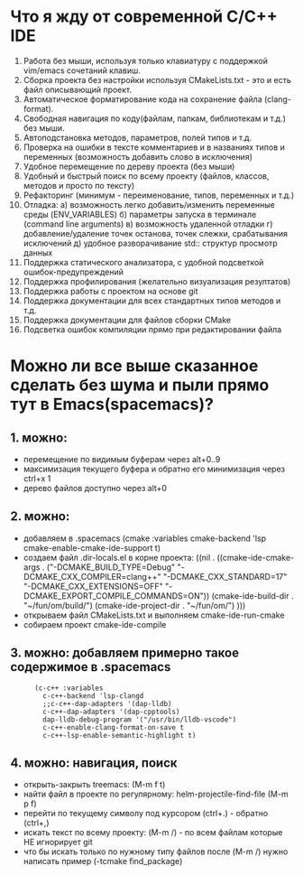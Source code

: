 # Что я жду от современной С/C++ IDE
1. Работа без мыши, используя только клавиатуру с поддержкой vim/emacs сочетаний клавиш.
2. Сборка проекта без настройки используя CMakeLists.txt - это и есть файл описывающий проект.
3. Автоматическое форматирование кода на сохранение файла (clang-format).
4. Свободная навигация по коду(файлам, папкам, библиотекам и т.д.) без мыши.
5. Автоподстановка методов, параметров, полей типов и т.д.
6. Проверка на ошибки в тексте комментариев и в названиях типов и переменных 
   (возможность добавить слово в исключения)
7. Удобное перемещение по дереву проекта (без мыши)
8. Удобный и быстрый поиск по всему проекту (файлов, классов, методов и просто по тексту)
9. Рефакторинг (минимум - переименование, типов, переменных и т.д.)
10. Отладка:
    а) возможность легко добавить/изменить переменные среды (ENV_VARIABLES)
    б) параметры запуска в терминале (command line arguments)
    в) возможность удаленной отладки
    г) добавление/удаление точек останова, точек слежки, срабатывания исключений
    д) удобное разворачивание std:: структур просмотр данных
11. Поддержка статического анализатора, с удобной подсветкой ошибок-предупреждений
12. Поддержка профилирования (желательно визуализация резултатов)
13. Поддержка работы с проектом на основе git
14. Поддержка документации для всех стандартных типов методов и т.д.
15. Поддержка документации для файлов сборки CMake
16. Подсветка ошибок компиляции прямо при редактировании файла


# Можно ли все выше сказанное сделать без шума и пыли прямо тут в Emacs(spacemacs)?
## 1. можно:
   - перемещение по видимым буферам через alt+0..9
   - максимизация текущего буфера и обратно его минимизация через ctrl+x 1
   - дерево файлов доступно через alt+0
## 2. можно:
   - добавляем в .spacemacs 
        (cmake :variables cmake-backend 'lsp
                          cmake-enable-cmake-ide-support t)
   - создаем файл .dir-locals.el в корне проекта:
   ((nil . ((cmake-ide-cmake-args . ("-DCMAKE_BUILD_TYPE=Debug"
                                  "-DCMAKE_CXX_COMPILER=clang++"
                                  "-DCMAKE_CXX_STANDARD=17"
                                  "-DCMAKE_CXX_EXTENSIONS=OFF"
                                  "-DCMAKE_EXPORT_COMPILE_COMMANDS=ON"))
         (cmake-ide-build-dir . "~/fun/om/build/")
         (cmake-ide-project-dir . "~/fun/om/")
         )))
   - открываем файл CMakeLists.txt и выполняем cmake-ide-run-cmake 
   - собираем проект cmake-ide-compile
## 3. можно: добавляем примерно такое содержимое в .spacemacs
          (c-c++ :variables
            c-c++-backend 'lsp-clangd
            ;;c-c++-dap-adapters '(dap-lldb)
            c-c++-dap-adapters '(dap-cpptools)
            dap-lldb-debug-program '("/usr/bin/lldb-vscode")
            c-c++-enable-clang-format-on-save t
            c-c++-lsp-enable-semantic-highlight t)
## 4. можно: навигация, поиск
   - открыть-закрыть treemacs: (M-m f t)
   - найти файл в проекте по регулярному: helm-projectile-find-file (M-m p f)
   - перейти по текущему символу под курсором (ctrl+.) - обратно (ctrl+,)
   - искать текст по всему проекту: (M-m /) - по всем файлам которые НЕ игнорирует git
   - что бы искать только по нужному типу файлов после (M-m /) нужно написать пример (-tcmake find_package)
